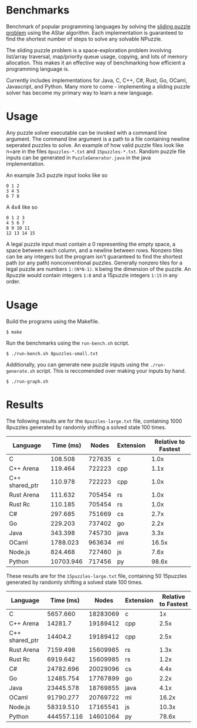 # Benchmarks

Benchmark of popular programming languages by solving the [sliding puzzle problem](https://en.wikipedia.org/wiki/15_puzzle) using the AStar algorithm.
Each implementation is guaranteed to find the shortest number of steps to solve any solvable NPuzzle. 

The sliding puzzle problem is a space-exploration problem involving list/array traversal, map/priority queue usage, copying, and lots of memory allocation. This makes it an effective way of benchmarking how efficient a programming language is.

Currently includes implementations for Java, C, C++, C#, Rust, Go, OCaml, Javascript, and Python. Many more to come - implementing a sliding puzzle solver has become my primary way to learn a new language. 

# Usage
Any puzzle solver executable can be invoked with a command line argument. The command line argument is a path to a file containing newline seperated puzzles to solve.
An example of how valid puzzle files look like n=are in the files `8puzzles-*.txt` and `15puzzles-*.txt`. Random puzzle file inputs can be generated in `PuzzleGenerator.java` in the java implementation.

An example 3x3 puzzle input looks like so
```
0 1 2
3 4 5
6 7 8
```

A 4x4 like so
```
0 1 2 3
4 5 6 7
8 9 10 11
12 13 14 15
```

A legal puzzle input must contain a 0 representing the empty space, a space between each column, and a newline between rows. Nonzero tiles can be any integers but the program isn't guaranteed to find the shortest path (or any path) nonconventional puzzles. Generally nonzero tiles for a legal puzzle are numbers `1:(N*N-1)`. `N` being the dimension of the puzzle. An 8puzzle would contain integers `1:8` and a 15puzzle integers `1:15` in any order.

# Usage

Build the programs using the Makefile.

```shell
$ make
```

Run the benchmarks using the `run-bench.sh` script.

```shell
$ ./run-bench.sh 8puzzles-small.txt
```

Additionally, you can generate new puzzle inputs using the `./run-generate.sh` script. This is reccomended over making your inputs by hand.

```shell
$ ./run-graph.sh
```

# Results

The following results are for the `8puzzles-large.txt` file, containing 1000 8puzzles generated by randomly shifting a solved state 100 times.

| Language       | Time (ms) | Nodes  | Extension | Relative to Fastest |
|----------------|-----------|--------|-----------|---------------------|
| C              | 108.508   | 727635 | c         | 1.0x                  |
| C++ Arena      | 119.464   | 722223 | cpp       | 1.1x              |
| C++ shared_ptr | 110.978   | 722223 | cpp       | 1.0x             |
| Rust Arena     | 111.632   | 705454 | rs        | 1.0x            |
| Rust Rc        | 110.185   | 705454 | rs        | 1.0x             |
| C#             | 297.685   | 751669 | cs        | 2.7x              |
| Go             | 229.203   | 737402 | go        | 2.2x            |
| Java           | 343.398   | 745730 | java      | 3.3x             |
| OCaml          | 1788.023  | 963634 | ml        | 16.5x           |
| Node.js        | 824.468   | 727460 | js        | 7.6x            |
| Python         | 10703.946 | 717456 | py        | 98.6x         |


These results are for the `15puzzles-large.txt` file, containing 50 15puzzles generated by randomly shifting a solved state 100 times.

| Language       | Time (ms) | Nodes   | Extension | Relative to Fastest |
|----------------|-----------|---------|-----------|---------------------|
| C              | 5657.660  | 18283069| c         | 1x                  |
| C++ Arena      | 14281.7   | 19189412| cpp       | 2.5x               |
| C++ shared_ptr | 14404.2   | 19189412| cpp       | 2.5x               |
| Rust Arena     | 7159.498  | 15609985| rs        | 1.3x               |
| Rust Rc        | 6919.642  | 15609985| rs        | 1.2x               |
| C#             | 24782.696 | 20029096| cs        | 4.4x               |
| Go             | 12485.754 | 17767899| go        | 2.2x               |
| Java           | 23445.578 | 18769855| java      | 4.1x               |
| OCaml          | 91790.277 | 20769722| ml        | 16.2x              |
| Node.js        | 58319.510 | 17165541| js        | 10.3x              |
| Python         | 444557.116| 14601064| py        | 78.6x              |